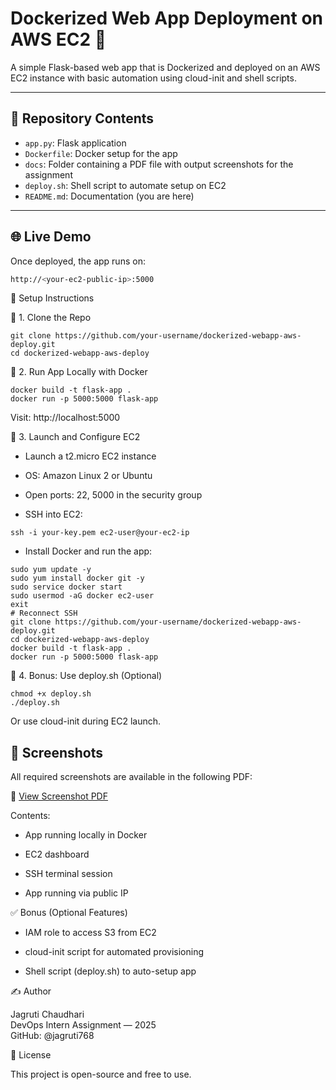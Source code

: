 # Dockerized Web App Deployment on AWS EC2 🚀

A simple Flask-based web app that is Dockerized and deployed on an AWS EC2 instance with basic automation using cloud-init and shell scripts.

---

## 📁 Repository Contents

- `app.py`: Flask application
- `Dockerfile`: Docker setup for the app
- `docs`: Folder containing a PDF file with output screenshots for the assignment
- `deploy.sh`: Shell script to automate setup on EC2
- `README.md`: Documentation (you are here)

---

## 🌐 Live Demo

Once deployed, the app runs on:

```bash
http://<your-ec2-public-ip>:5000
```

🚧 Setup Instructions

🔹 1. Clone the Repo
```
git clone https://github.com/your-username/dockerized-webapp-aws-deploy.git
cd dockerized-webapp-aws-deploy
```

🔹 2. Run App Locally with Docker
```
docker build -t flask-app .
docker run -p 5000:5000 flask-app
```


Visit: http://localhost:5000

🔹 3. Launch and Configure EC2

- Launch a t2.micro EC2 instance

- OS: Amazon Linux 2 or Ubuntu

- Open ports: 22, 5000 in the security group

- SSH into EC2:
```
ssh -i your-key.pem ec2-user@your-ec2-ip
```

- Install Docker and run the app:
```
sudo yum update -y
sudo yum install docker git -y
sudo service docker start
sudo usermod -aG docker ec2-user
exit
# Reconnect SSH
git clone https://github.com/your-username/dockerized-webapp-aws-deploy.git
cd dockerized-webapp-aws-deploy
docker build -t flask-app .
docker run -p 5000:5000 flask-app
```
🔹 4. Bonus: Use deploy.sh (Optional)
```
chmod +x deploy.sh
./deploy.sh
```

Or use cloud-init during EC2 launch.


## 📸 Screenshots

All required screenshots are available in the following PDF:

📄 [View Screenshot PDF](docs/IP_LabJournal.pdf)


Contents:

- App running locally in Docker

- EC2 dashboard

- SSH terminal session

- App running via public IP

✅ Bonus (Optional Features)

 - IAM role to access S3 from EC2

 - cloud-init script for automated provisioning

 - Shell script (deploy.sh) to auto-setup app

✍️ Author

Jagruti Chaudhari  
DevOps Intern Assignment — 2025  
GitHub: @jagruti768  

📜 License

This project is open-source and free to use.
